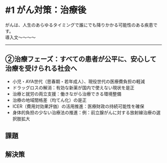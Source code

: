 # #1 がん対策：治療後

がんは、人生のあらゆるタイミングで誰にでも降りかかる可能性のある疾患です。  
導入文～～～～

---

## ②治療フェーズ：すべての患者が公平に、安心して治療を受けられる社会へ

- 小児・AYA世代（思春期・若年成人）、現役世代の医療費負担の軽減  
- ドラッグロスの解消：有効な新薬が国内で使えない現状を是正  
- 治療と就労の両立支援：働きながら治療できる環境整備  
- 治療の地域間格差（均てん化）の是正  
- ICER（費用対効果評価）の活用推進：医療財政の持続可能性を確保  
- 身体的負担の少ない治療法の推進：例：前立腺がんに対する放射線治療の選択肢拡大

## 課題

## 解決策
